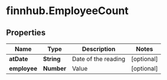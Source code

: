 # finnhub.EmployeeCount

## Properties

Name | Type | Description | Notes
------------ | ------------- | ------------- | -------------
**atDate** | **String** | Date of the reading | [optional] 
**employee** | **Number** | Value | [optional] 


